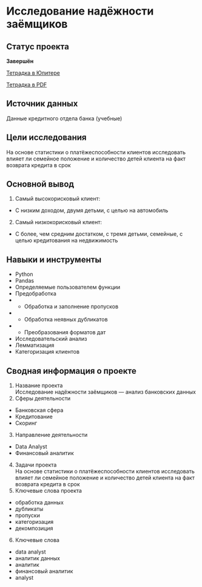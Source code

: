 # Исследование надёжности заёмщиков
## Статус проекта
**Завершён**  

<a href="https://github.com/eddydewrussia/educational_projects/blob/main/2_Project/Second_Project_Final.ipynb">Тетрадка в Юпитере</a>  

<a href="https://github.com/eddydewrussia/educational_projects/blob/main/2_Project/Second_Project_Final%20-%20Jupyter%20Notebook.pdf">Тетрадка в PDF</a>

## Источник данных
Данные кредитного отдела банка (учебные)
## Цели исследования
На основе статистики о платёжеспособности клиентов исследовать влияет ли семейное положение и количество детей клиента на факт возврата кредита в срок
## Основной вывод
1. Самый высокорисковый клиент:
* С низким доходом, двумя детьми, с целью на автомобиль
2. Самый низкокорисковый клиент:
* С более, чем средним достатком, с тремя детьми, семейные, с целью кредитования на недвижимость
## Навыки и инструменты
* Python
* Pandas
* Определяемые пользователем функции
* Предобработка
* * Обработка и заполнение пропусков
* * Обработка неявных дубликатов
* * Преобразования форматов дат
* Исследовательский анализ
* Лемматизация
* Категоризация клиентов
## Сводная информация о проекте
1. Название проекта  
Исследование надёжности заёмщиков — анализ банковских данных
2. Сферы деятельности
* Банковская сфера
* Кредитование
* Скоринг
3. Направление деятельности
* Data Analyst
* Финансовый аналитик
4. Задачи проекта  
На основе статистики о платёжеспособности клиентов исследовать влияет ли семейное положение и количество детей клиента на факт возврата кредита в срок
5. Ключевые слова проекта
* обработка данных
* дубликаты
* пропуски
* категоризация
* декомпозиция
6. Ключевые слова
* data analyst
* аналитик данных
* аналитик
* финансовый аналитик
* analyst
